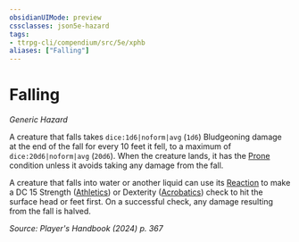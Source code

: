 ```yaml
---
obsidianUIMode: preview
cssclasses: json5e-hazard
tags:
- ttrpg-cli/compendium/src/5e/xphb
aliases: ["Falling"]
---
```

# Falling
*Generic Hazard*  

A creature that falls takes `dice:1d6|noform|avg` (`1d6`) Bludgeoning damage at the end of the fall for every 10 feet it fell, to a maximum of `dice:20d6|noform|avg` (`20d6`). When the creature lands, it has the [Prone](3-Compendium/rules/conditions.md#Prone) condition unless it avoids taking any damage from the fall.

A creature that falls into water or another liquid can use its [Reaction](3-Compendium/rules/variant-rules/reaction-xphb.md) to make a DC 15 Strength ([Athletics](3-Compendium/rules/skills.md#Athletics)) or Dexterity ([Acrobatics](3-Compendium/rules/skills.md#Acrobatics)) check to hit the surface head or feet first. On a successful check, any damage resulting from the fall is halved.

*Source: Player's Handbook (2024) p. 367*